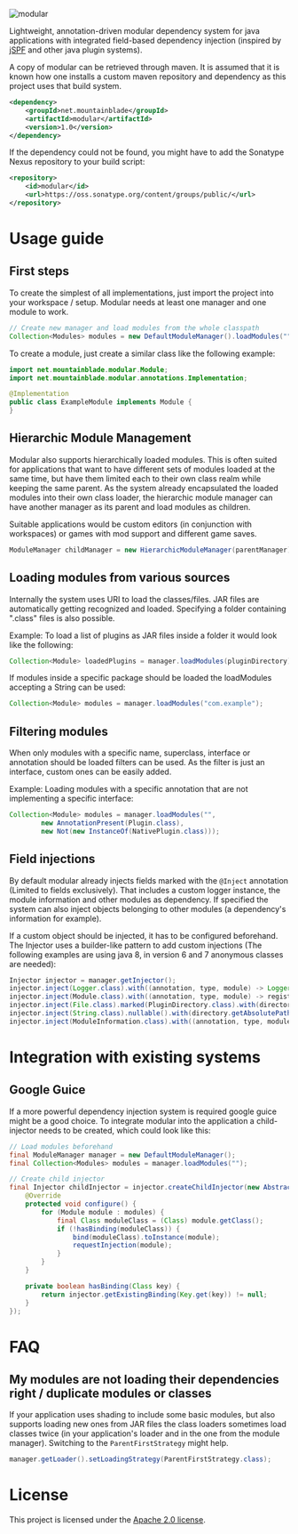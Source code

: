 ![modular](http://puu.sh/iok33/e143f15d13.png)

Lightweight, annotation-driven modular dependency system for java applications with integrated field-based dependency
injection (inspired by [jSPF](https://code.google.com/p/jspf) and other java plugin systems).

A copy of modular can be retrieved through maven. It is assumed that it is known how one installs a custom maven
repository and dependency as this project uses that build system.

```xml
<dependency>
    <groupId>net.mountainblade</groupId>
    <artifactId>modular</artifactId>
    <version>1.0</version>
</dependency>
```

If the dependency could not be found, you might have to add the Sonatype Nexus repository to your build script:
```xml
<repository>
    <id>modular</id>
    <url>https://oss.sonatype.org/content/groups/public/</url>
</repository>
```

# Usage guide
## First steps
To create the simplest of all implementations, just import the project into your workspace / setup.
Modular needs at least one manager and one module to work.

```java
// Create new manager and load modules from the whole classpath
Collection<Modules> modules = new DefaultModuleManager().loadModules("")
```

To create a module, just create a similar class like the following example:
```java
import net.mountainblade.modular.Module;
import net.mountainblade.modular.annotations.Implementation;

@Implementation
public class ExampleModule implements Module {
}
```

## Hierarchic Module Management
Modular also supports hierarchically loaded modules. This is often suited for applications that want to have different
sets of modules loaded at the same time, but have them limited each to their own class realm while keeping the same
parent. As the system already encapsulated the loaded modules into their own class loader, the hierarchic module
manager can have another manager as its parent and load modules as children.

Suitable applications would be custom editors (in conjunction with workspaces) or games with mod support
and different game saves.
```java
ModuleManager childManager = new HierarchicModuleManager(parentManager)
```

## Loading modules from various sources
Internally the system uses URI to load the classes/files. JAR files are automatically getting recognized and loaded.
Specifying a folder containing ".class" files is also possible.

Example: To load a list of plugins as JAR files inside a folder it would look like the following:
```java
Collection<Module> loadedPlugins = manager.loadModules(pluginDirectory);
```

If modules inside a specific package should be loaded the loadModules accepting a String can be used:
```java
Collection<Module> modules = manager.loadModules("com.example");
```

## Filtering modules
When only modules with a specific name, superclass, interface or annotation should be loaded filters can be used.
As the filter is just an interface, custom ones can be easily added.

Example: Loading modules with a specific annotation that are not implementing a specific interface:
```java
Collection<Module> modules = manager.loadModules("",
        new AnnotationPresent(Plugin.class),
        new Not(new InstanceOf(NativePlugin.class)));
```

## Field injections
By default modular already injects fields marked with the `@Inject` annotation (Limited to fields exclusively).
That includes a custom logger instance, the module information and other modules as dependency.
If specified the system can also inject objects belonging to other modules (a dependency's information for example).

If a custom object should be injected, it has to be configured beforehand. The Injector uses a builder-like pattern
to add custom injections (The following examples are using java 8, in version 6 and 7 anonymous classes are needed):

```java
Injector injector = manager.getInjector();
injector.inject(Logger.class).with((annotation, type, module) -> Logger.getLogger(module.getName()));
injector.inject(Module.class).with((annotation, type, module) -> registry.getModule(type));
injector.inject(File.class).marked(PluginDirectory.class).with(directory);
injector.inject(String.class).nullable().with(directory.getAbsolutePath());
injector.inject(ModuleInformation.class).with((annotation, type, module) -> registry.getInformation(module));
```

# Integration with existing systems
## Google Guice
If a more powerful dependency injection system is required google guice might be a good choice.
To integrate modular into the application a child-injector needs to be created, which could look like this:

```java
// Load modules beforehand
final ModuleManager manager = new DefaultModuleManager();
final Collection<Modules> modules = manager.loadModules("");

// Create child injector
final Injector childInjector = injector.createChildInjector(new AbstractModule() {
    @Override
    protected void configure() {
        for (Module module : modules) {
            final Class moduleClass = (Class) module.getClass();
            if (!hasBinding(moduleClass)) {
                bind(moduleClass).toInstance(module);
                requestInjection(module);
            }
        }
    }

    private boolean hasBinding(Class key) {
        return injector.getExistingBinding(Key.get(key)) != null;
    }
});
```

# FAQ
## My modules are not loading their dependencies right / duplicate modules or classes
If your application uses shading to include some basic modules, but also supports loading new ones from JAR files
the class loaders sometimes load classes twice (in your application's loader and in the one from the module manager).
Switching to the `ParentFirstStrategy` might help.
```java
manager.getLoader().setLoadingStrategy(ParentFirstStrategy.class);
```

# License
This project is licensed under the [Apache 2.0 license](https://www.tldrlegal.com/l/apache2).
